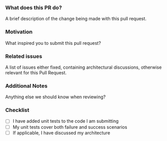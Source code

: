 ### What does this PR do?

A brief description of the change being made with this pull request.

### Motivation

What inspired you to submit this pull request?

### Related issues

A list of issues either fixed, containing architectural discussions, otherwise relevant
for this Pull Request.

### Additional Notes

Anything else we should know when reviewing?

### Checklist

- [ ]  I have added unit tests to the code I am submitting
- [ ]  My unit tests cover both failure and success scenarios
- [ ]  If applicable, I have discussed my architecture
